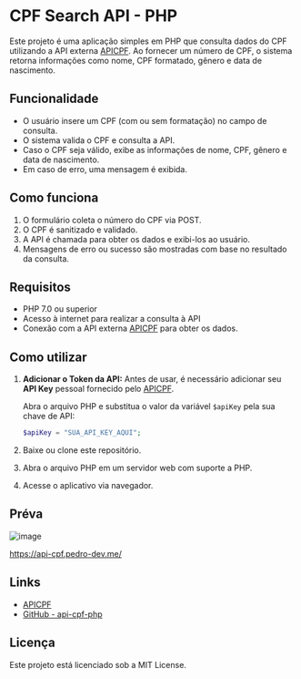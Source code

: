 # CPF Search API - PHP

Este projeto é uma aplicação simples em PHP que consulta dados do CPF utilizando a API externa [APICPF](https://www.apicpf.com/). Ao fornecer um número de CPF, o sistema retorna informações como nome, CPF formatado, gênero e data de nascimento.

## Funcionalidade

- O usuário insere um CPF (com ou sem formatação) no campo de consulta.
- O sistema valida o CPF e consulta a API.
- Caso o CPF seja válido, exibe as informações de nome, CPF, gênero e data de nascimento.
- Em caso de erro, uma mensagem é exibida.

## Como funciona

1. O formulário coleta o número do CPF via POST.
2. O CPF é sanitizado e validado.
3. A API é chamada para obter os dados e exibi-los ao usuário.
4. Mensagens de erro ou sucesso são mostradas com base no resultado da consulta.

## Requisitos

- PHP 7.0 ou superior
- Acesso à internet para realizar a consulta à API
- Conexão com a API externa [APICPF](https://www.apicpf.com/) para obter os dados.

## Como utilizar

1. **Adicionar o Token da API:** Antes de usar, é necessário adicionar seu **API Key** pessoal fornecido pelo [APICPF](https://www.apicpf.com/).
   
   Abra o arquivo PHP e substitua o valor da variável `$apiKey` pela sua chave de API:
   ```php
   $apiKey = "SUA_API_KEY_AQUI";
   ```

2. Baixe ou clone este repositório.
3. Abra o arquivo PHP em um servidor web com suporte a PHP.
4. Acesse o aplicativo via navegador.

## Préva
![image](https://github.com/user-attachments/assets/4ed1b52a-cc41-48de-b23f-87c5c8db3594)

https://api-cpf.pedro-dev.me/
## Links

- [APICPF](https://www.apicpf.com/)
- [GitHub - api-cpf-php](https://github.com/psilvagg/api-cpf-php)

## Licença

Este projeto está licenciado sob a MIT License.
